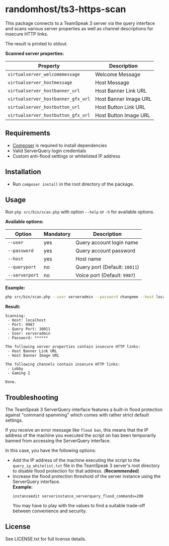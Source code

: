 randomhost/ts3-https-scan
=========================

This package connects to a TeamSpeak 3 server via the query interface and scans various server
properties as well as channel descriptions for insecure HTTP links.

The result is printed to stdout.

**Scanned server properties:**

| Property                           | Description           |
|------------------------------------|-----------------------|
| `virtualserver_welcomemessage`     | Welcome Message       |
| `virtualserver_hostmessage`        | Host Message          |
| `virtualserver_hostbanner_url`     | Host Banner Link URL  |
| `virtualserver_hostbanner_gfx_url` | Host Banner Image URL |
| `virtualserver_hostbutton_url`     | Host Button Link URL  |
| `virtualserver_hostbutton_gfx_url` | Host Button Image URL |

Requirements
------------

* [Composer][0] is required to install dependencies
* Valid ServerQuery login credentials
* Custom anti-flood settings or whitelisted IP address

Installation
------------

* Run `composer install` in the root directory of the package.

Usage
-----

Run `php src/bin/scan.php` with option  `--help` or `-h` for available options.

**Available options:**

| Option         | Mandatory | Description                   |
|----------------|-----------|-------------------------------|
| `--user`       | yes       | Query account login name      |
| `--password`   | yes       | Query account password        |
| `--host`       | yes       | Host name                     |
| `--queryport`  | no        | Query port (Default: `10011`) |
| `--serverport` | no        | Voice port (Default: `9987`)  |

**Example:**

```bash
php src/bin/scan.php --user serveradmin --password changeme --host localhost
```

**Result:**

```
Scanning:
 - Host: localhost
 - Port: 9987
 - Query Port: 10011
 - User: serveradmin
 - Password: ******

The following server properties contain insecure HTTP links:
 - Host Banner Link URL
 - Host Banner Image URL

The following channels contain insecure HTTP links:
 - Lobby
 - Gaming 2

Done.
```

Troubleshooting
---------------

The TeamSpeak 3 ServerQuery interface features a built-in flood protection against "command spamming"
which comes with rather strict default settings.

If you receive an error message like `flood ban`, this means that the IP address of the machine you
executed the script on has been temporarily banned from accessing the ServerQuery interface.

In this case, you have the following options:

* Add the IP address of the machine executing the script to the `query_ip_whitelist.txt` file in the
  TeamSpeak 3 server's root directory to disable flood protection for that address. (**Recommended**)
* Increase the flood protection threshold of the server instance using the ServerQuery interface.  
  **Example:**  
  ```
  instanceedit serverinstance_serverquery_flood_commands=200
  ```  
  You may have to play with the values to find a suitable trade-off between convenience and security.

License
-------

See LICENSE.txt for full license details.


[0]: https://getcomposer.org/
